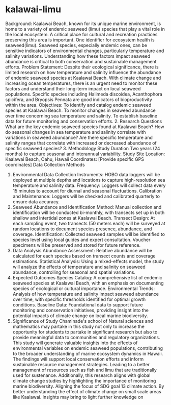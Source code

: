 # kalawai-limu
Background:
Kaalawai Beach, known for its unique marine environment, is home to a variety of endemic seaweed (limu) species that play a vital role in the local ecosystem. A critical place for cultural and recreation practices preserving this area is important. One identifier for ecosystem health is seaweed(limu). Seaweed species, especially endemic ones, can be sensitive indicators of environmental changes, particularly temperature and salinity variations. Understanding how these factors impact seaweed abundance is critical to both conservation and sustainable management efforts. 
Problem Statement:
Despite their ecological significance, there is limited research on how temperature and salinity influence the abundance of endemic seaweed species at Kaalawai Beach. With climate change and increasing ocean temperatures, there is an urgent need to monitor these factors and understand their long-term impact on local seaweed populations. Specific species including Halimeda discoidea, Acanthophora spicifera, and Bryopsis Pennata are good indicators of bioproductivity within the area. 
Objectives:
To identify and catalog endemic seaweed species at Kaalawai Beach.
To monitor changes in seaweed abundance over time concerning sea temperature and salinity.
To establish baseline data for future monitoring and conservation efforts.
2. Research Questions
What are the key endemic seaweed species found at Kaalawai Beach?
How do seasonal changes in sea temperature and salinity correlate with variations in seaweed abundance?
Are there specific temperature and salinity ranges that correlate with increased or decreased abundance of specific seaweed species?
3. Methodology
Study Duration
Two years (24 months) to capture seasonal and interannual variability.
Study Site
Location: Kaalawai Beach, Oahu, Hawaii
Coordinates: [Provide specific GPS coordinates]
Data Collection Methods
1. Environmental Data Collection
Instruments: HOBO data loggers will be deployed at multiple depths and locations to capture high-resolution sea temperature and salinity data.
Frequency: Loggers will collect data every 15 minutes to account for diurnal and seasonal fluctuations.
Calibration and Maintenance: Loggers will be checked and calibrated quarterly to ensure data accuracy.
2. Seaweed Abundance and Identification
Method: Manual collection and identification will be conducted bi-monthly, with transects set up in both shallow and intertidal zones at Kaalawai Beach.
Transect Design: At each sampling event, two transects (50 meters each) will be surveyed at random locations to document species presence, abundance, and coverage.
Identification: Collected seaweed samples will be identified to species level using local guides and expert consultation. Voucher specimens will be preserved and stored for future reference.
3. Data Analysis
Abundance Assessment: Relative abundance will be calculated for each species based on transect counts and coverage estimations.
Statistical Analysis: Using a mixed-effects model, the study will analyze the effects of temperature and salinity on seaweed abundance, controlling for seasonal and spatial variations.
4. Expected Outcomes
Species Catalog: A comprehensive list of endemic seaweed species at Kaalawai Beach, with an emphasis on documenting species of ecological or cultural importance.
Environmental Trends: Analysis of how temperature and salinity impact seaweed abundance over time, with specific thresholds identified for optimal growth conditions.
Baseline Data: Foundational data to support future monitoring and conservation initiatives, providing insight into the potential impacts of climate change on local marine biodiversity.
5. Significance of Study
Chaminade's school of Natural sciences and mathematics may partake in this study not only to increase the opportunity for students to partake in significant research but also to provide meaningful data to communities and regulatory organizations. This study will generate valuable insights into the effects of environmental variables on endemic seaweed populations, contributing to the broader understanding of marine ecosystem dynamics in Hawaii. The findings will support local conservation efforts and inform sustainable resource management strategies. Leading to a better management of resources such as fish and limu that are traditionally used for sustenance. Additionally, this research aligns with global climate change studies by highlighting the importance of monitoring marine biodiversity. Aligning the focus of SDG goal 13 climate action. By better understanding the effect of climate change on small scale areas like Kaalawai. Insights may bring to light further knowledge on 
